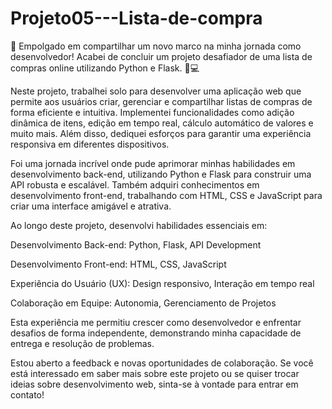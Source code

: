 # Projeto05---Lista-de-compra
🚀 Empolgado em compartilhar um novo marco na minha jornada como desenvolvedor! Acabei de concluir um projeto desafiador de uma lista de compras online utilizando Python e Flask. 🛒💻


Neste projeto, trabalhei solo para desenvolver uma aplicação web que permite aos usuários criar, gerenciar e compartilhar listas de compras de forma eficiente e intuitiva. Implementei funcionalidades como adição dinâmica de itens, edição em tempo real, cálculo automático de valores e muito mais. Além disso, dediquei esforços para garantir uma experiência responsiva em diferentes dispositivos.


Foi uma jornada incrível onde pude aprimorar minhas habilidades em desenvolvimento back-end, utilizando Python e Flask para construir uma API robusta e escalável. Também adquiri conhecimentos em desenvolvimento front-end, trabalhando com HTML, CSS e JavaScript para criar uma interface amigável e atrativa.


Ao longo deste projeto, desenvolvi habilidades essenciais em:


Desenvolvimento Back-end: Python, Flask, API Development

Desenvolvimento Front-end: HTML, CSS, JavaScript

Experiência do Usuário (UX): Design responsivo, Interação em tempo real

Colaboração em Equipe: Autonomia, Gerenciamento de Projetos

Esta experiência me permitiu crescer como desenvolvedor e enfrentar desafios de forma independente, demonstrando minha capacidade de entrega e resolução de problemas.



Estou aberto a feedback e novas oportunidades de colaboração. Se você está interessado em saber mais sobre este projeto ou se quiser trocar ideias sobre desenvolvimento web, sinta-se à vontade para entrar em contato!
